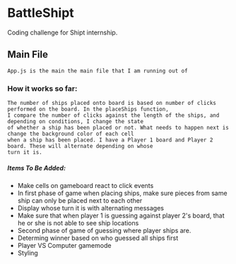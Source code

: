 # BattleShipt
Coding challenge for Shipt internship.
## Main File
```
App.js is the main the main file that I am running out of
```
### How it works so far:
```
The number of ships placed onto board is based on number of clicks performed on the board. In the placeShips function, 
I compare the number of clicks against the length of the ships, and depending on conditions, I change the state 
of whether a ship has been placed or not. What needs to happen next is change the background color of each cell
when a ship has been placed. I have a Player 1 board and Player 2 board. These will alternate depending on whose 
turn it is.
```
##### Items To Be Added:

* Make cells on gameboard react to click events
* In first phase of game when placing ships, make sure pieces from same ship can only be placed next to each other
* Display whose turn it is with alternating messages
* Make sure that when player 1 is guessing against player 2's board, that he or she is not able to see ship locations
* Second phase of game of guessing where player ships are.
* Determing winner based on who guessed all ships first
* Player VS Computer gamemode
* Styling
